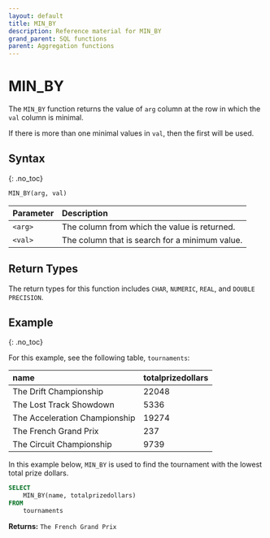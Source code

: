 ```yaml
---
layout: default
title: MIN_BY
description: Reference material for MIN_BY
grand_parent: SQL functions
parent: Aggregation functions
---
```



# MIN\_BY

The `MIN_BY` function returns the value of `arg` column at the row in which the `val` column is minimal.

If there is more than one minimal values in `val`, then the first will be used.

## Syntax
{: .no_toc}

```sql
MIN_BY(arg, val)
```

| Parameter | Description                                    |
| :--------- | :---------------------------------------------|
| `<arg>`   | The column from which the value is returned.   |
| `<val>`   | The column that is search for a minimum value. |

## Return Types
The return types for this function includes `CHAR`, `NUMERIC`, `REAL`, and `DOUBLE PRECISION`. 

## Example
{: .no_toc}

For this example,  see the following table, `tournaments`:

| name                          | totalprizedollars |
| :-----------------------------| :-----------------| 
| The Drift Championship        | 22048             |
| The Lost Track Showdown       | 5336              |
| The Acceleration Championship | 19274             |
| The French Grand Prix         | 237               |
| The Circuit Championship      | 9739              |


In this example below, `MIN_BY` is used to find the tournament  with the lowest total prize dollars.

```sql
SELECT
	MIN_BY(name, totalprizedollars)
FROM
	tournaments
```

**Returns:** `The French Grand Prix`
